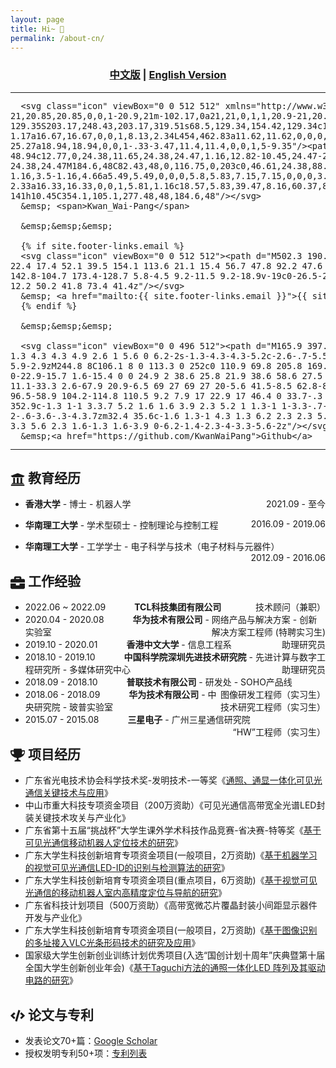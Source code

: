 ```yaml
---
layout: page
title: Hi~ 👋
permalink: /about-cn/
---
```



[comment]: <> (  <h2 align="center">PAPER</h2>)
  <h3 align="center">
  <a href="/about-cn/">中文版</a> 
  | <a href="/about/">English Version</a> 
  </h3>


<div align="center">
  <table style="border: none; background-color: transparent;">
    <tr align="center">
      <td style="width: 70%; border: none; padding: 0.01; background-color: transparent;  vertical-align: middle; text-align: left;">

      <svg class="icon" viewBox="0 0 512 512" xmlns="http://www.w3.org/2000/svg"><path id="XMLID_501_-1" data-name="XMLID 501 -1" d="M408.67,298.53a21,21,0,1,1,20.9-21,20.85,20.85,0,0,1-20.9,21m-102.17,0a21,21,0,1,1,20.9-21,20.84,20.84,0,0,1-20.9,21M458.59,417.39C491.1,394.08,512,359.13,512,319.51c0-71.08-68.5-129.35-154.41-129.35S203.17,248.43,203.17,319.51s68.5,129.34,154.42,129.34c17.41,0,34.83-2.33,49.92-7,2.49-.86,3.48-1.17,4.64-1.17a16.67,16.67,0,0,1,8.13,2.34L454,462.83a11.62,11.62,0,0,0,3.48,1.17,5,5,0,0,0,4.65-4.66,14.27,14.27,0,0,0-.77-3.86c-.41-1.46-5-16-7.36-25.27a18.94,18.94,0,0,1-.33-3.47,11.4,11.4,0,0,1,5-9.35"/><path id="XMLID_505_-7" data-name="XMLID 505 -7" d="M246.13,178.51a24.47,24.47,0,0,1,0-48.94c12.77,0,24.38,11.65,24.38,24.47,1.16,12.82-10.45,24.47-24.38,24.47m-123.06,0A24.47,24.47,0,1,1,147.45,154a24.57,24.57,0,0,1-24.38,24.47M184.6,48C82.43,48,0,116.75,0,203c0,46.61,24.38,88.56,63.85,116.53C67.34,321.84,68,327,68,329a11.38,11.38,0,0,1-.66,4.49C63.85,345.14,59.4,364,59.21,365s-1.16,3.5-1.16,4.66a5.49,5.49,0,0,0,5.8,5.83,7.15,7.15,0,0,0,3.49-1.17L108,351c3.49-2.33,5.81-2.33,9.29-2.33a16.33,16.33,0,0,1,5.81,1.16c18.57,5.83,39.47,8.16,60.37,8.16h10.45a133.24,133.24,0,0,1-5.81-38.45c0-78.08,75.47-141,168.35-141h10.45C354.1,105.1,277.48,48,184.6,48"/></svg>
      &emsp; <span>Kwan_Wai-Pang</span>

      &emsp;&emsp;&emsp;

      {% if site.footer-links.email %}
      <svg class="icon" viewBox="0 0 512 512"><path d="M502.3 190.8c3.9-3.1 9.7-.2 9.7 4.7V400c0 26.5-21.5 48-48 48H48c-26.5 0-48-21.5-48-48V195.6c0-5 5.7-7.8 9.7-4.7 22.4 17.4 52.1 39.5 154.1 113.6 21.1 15.4 56.7 47.8 92.2 47.6 35.7.3 72-32.8 92.3-47.6 102-74.1 131.6-96.3 154-113.7zM256 320c23.2.4 56.6-29.2 73.4-41.4 132.7-96.3 142.8-104.7 173.4-128.7 5.8-4.5 9.2-11.5 9.2-18.9v-19c0-26.5-21.5-48-48-48H48C21.5 64 0 85.5 0 112v19c0 7.4 3.4 14.3 9.2 18.9 30.6 23.9 40.7 32.4 173.4 128.7 16.8 12.2 50.2 41.8 73.4 41.4z"/></svg>
      &emsp; <a href="mailto:{{ site.footer-links.email }}">{{ site.footer-links.email }}</a>
      {% endif %}

      &emsp;&emsp;&emsp;

      <svg class="icon" viewBox="0 0 496 512"><path d="M165.9 397.4c0 2-2.3 3.6-5.2 3.6-3.3.3-5.6-1.3-5.6-3.6 0-2 2.3-3.6 5.2-3.6 3-.3 5.6 1.3 5.6 3.6zm-31.1-4.5c-.7 2 1.3 4.3 4.3 4.9 2.6 1 5.6 0 6.2-2s-1.3-4.3-4.3-5.2c-2.6-.7-5.5.3-6.2 2.3zm44.2-1.7c-2.9.7-4.9 2.6-4.6 4.9.3 2 2.9 3.3 5.9 2.6 2.9-.7 4.9-2.6 4.6-4.6-.3-1.9-3-3.2-5.9-2.9zM244.8 8C106.1 8 0 113.3 0 252c0 110.9 69.8 205.8 169.5 239.2 12.8 2.3 17.3-5.6 17.3-12.1 0-6.2-.3-40.4-.3-61.4 0 0-70 15-84.7-29.8 0 0-11.4-29.1-27.8-36.6 0 0-22.9-15.7 1.6-15.4 0 0 24.9 2 38.6 25.8 21.9 38.6 58.6 27.5 72.9 20.9 2.3-16 8.8-27.1 16-33.7-55.9-6.2-112.3-14.3-112.3-110.5 0-27.5 7.6-41.3 23.6-58.9-2.6-6.5-11.1-33.3 2.6-67.9 20.9-6.5 69 27 69 27 20-5.6 41.5-8.5 62.8-8.5s42.8 2.9 62.8 8.5c0 0 48.1-33.6 69-27 13.7 34.7 5.2 61.4 2.6 67.9 16 17.7 25.8 31.5 25.8 58.9 0 96.5-58.9 104.2-114.8 110.5 9.2 7.9 17 22.9 17 46.4 0 33.7-.3 75.4-.3 83.6 0 6.5 4.6 14.4 17.3 12.1C428.2 457.8 496 362.9 496 252 496 113.3 383.5 8 244.8 8zM97.2 352.9c-1.3 1-1 3.3.7 5.2 1.6 1.6 3.9 2.3 5.2 1 1.3-1 1-3.3-.7-5.2-1.6-1.6-3.9-2.3-5.2-1zm-10.8-8.1c-.7 1.3.3 2.9 2.3 3.9 1.6 1 3.6.7 4.3-.7.7-1.3-.3-2.9-2.3-3.9-2-.6-3.6-.3-4.3.7zm32.4 35.6c-1.6 1.3-1 4.3 1.3 6.2 2.3 2.3 5.2 2.6 6.5 1 1.3-1.3.7-4.3-1.3-6.2-2.2-2.3-5.2-2.6-6.5-1zm-11.4-14.7c-1.6 1-1.6 3.6 0 5.9 1.6 2.3 4.3 3.3 5.6 2.3 1.6-1.3 1.6-3.9 0-6.2-1.4-2.3-4-3.3-5.6-2z"/></svg>
      &emsp;<a href="https://github.com/KwanWaiPang">Github</a>

</td>
      <td style="width: 10%; border: none; padding: 0.01; background-color: transparent; vertical-align: middle; text-align: right;">
        <img src="https://kwanwaipang.github.io/Poster_files/Image/Guan_Weipeng.jpg" width="100%" />
      </td>
    </tr>
  </table>

</div>

## <svg class="section-icon" viewBox="0 0 512 512"><path d="M496 128v16a8 8 0 0 1-8 8h-24v12c0 6.627-5.373 12-12 12H60c-6.627 0-12-5.373-12-12v-12H24a8 8 0 0 1-8-8v-16a8 8 0 0 1 4.941-7.392l232-88a7.996 7.996 0 0 1 6.118 0l232 88A8 8 0 0 1 496 128zm-24 304H40c-13.255 0-24 10.745-24 24v16a8 8 0 0 0 8 8h464a8 8 0 0 0 8-8v-16c0-13.255-10.745-24-24-24zM96 192v192H60c-6.627 0-12 5.373-12 12v20h416v-20c0-6.627-5.373-12-12-12h-36V192h-64v192h-64V192h-64v192h-64V192H96z"/></svg> 教育经历

- **香港大学** - 博士 - 机器人学    <span style="float:right;">2021.09 - 至今</span>

- **华南理工大学** - 学术型硕士 - 控制理论与控制工程   <span style="float:right;">2016.09 - 2019.06</span>

- **华南理工大学** - 工学学士 - 电子科学与技术（电子材料与元器件）  <span style="float:right;">2012.09 - 2016.06</span>



## <svg class="section-icon" viewBox="0 0 512 512"><path d="M320 336c0 8.84-7.16 16-16 16h-96c-8.84 0-16-7.16-16-16v-48H0v144c0 25.6 22.4 48 48 48h416c25.6 0 48-22.4 48-48V288H320v48zm144-208h-80V80c0-25.6-22.4-48-48-48H176c-25.6 0-48 22.4-48 48v48H48c-25.6 0-48 22.4-48 48v80h512v-80c0-25.6-22.4-48-48-48zm-144 0H192V96h128v32z"/></svg> 工作经验

- 2022.06 ~ 2022.09&emsp;&emsp;&emsp; **TCL科技集团有限公司**   <span style="float:right;">技术顾问（兼职）</span>
- 2020.04 - 2020.08&emsp;&emsp;&emsp; **华为技术有限公司** - 网络产品与解决方案 - 创新实验室   <span style="float:right;">解决方案工程师 (特聘实习生)</span>
- 2019.10 - 2020.01&emsp;&emsp;&emsp; **香港中文大学** - 信息工程系   <span style="float:right;">助理研究员</span>
- 2018.10 - 2019.10&emsp;&emsp;&emsp; **中国科学院深圳先进技术研究院** - 先进计算与数字工程研究所 - 多媒体研究中心   <span style="float:right;">助理研究员</span>
- 2018.09 - 2018.10&emsp;&emsp;&emsp; **普联技术有限公司** - 研发处 - SOHO产品线  <span style="float:right;">图像研发工程师（实习生）</span>
- 2018.06 - 2018.09&emsp;&emsp;&emsp; **华为技术有限公司** - 中央研究院 - 玻普实验室   <span style="float:right;">技术研究工程师（实习生）</span>
- 2015.07 - 2015.08&emsp;&emsp;&emsp; **三星电子** - 广州三星通信研究院   <span style="float:right;">“HW”工程师（实习生）</span>


## <svg class="section-icon" viewBox="0 0 576 512"><path d="M572.1 82.38C569.5 71.59 559.8 64 548.7 64h-100.8c.2422-12.45 .1078-23.7-.1559-33.02C447.3 13.63 433.2 0 415.8 0H160.2C142.8 0 128.7 13.63 128.2 30.98C127.1 40.3 127.8 51.55 128.1 64H27.26C16.16 64 6.537 71.59 3.912 82.38C3.1 85.78-15.71 167.2 37.07 245.9c37.44 55.82 100.6 95.03 187.5 117.4c18.7 4.805 31.41 22.06 31.41 41.37C256 428.5 236.5 448 212.6 448H208c-26.51 0-47.99 21.49-47.99 48c0 8.836 7.163 16 15.1 16h223.1c8.836 0 15.1-7.164 15.1-16c0-26.51-21.48-48-47.99-48h-4.644c-23.86 0-43.36-19.5-43.36-43.35c0-19.31 12.71-36.57 31.41-41.37c86.96-22.34 150.1-61.55 187.5-117.4C591.7 167.2 572.9 85.78 572.1 82.38zM77.41 219.8C49.47 178.6 47.01 140.4 48.81 112h80.34c-1.135 34.1 3.773 68.24 16.41 101.7C110.4 215.5 91.91 210.9 77.41 219.8zM498.6 219.8c-14.5-8.918-33.07-3.68-48.3 1.799C462.8 188.1 467.9 153.1 466.9 112h80.34C548.1 140.4 546.5 178.6 498.6 219.8z"/></svg> 项目经历

- 广东省光电技术协会科学技术奖-发明技术-一等奖《[通照、通显一体化可见光通信关键技术与应用](https://kwanwaipang.github.io/ubuntu_md_blog/images/%E5%BE%AE%E4%BF%A1%E5%9B%BE%E7%89%87_20250213102955.jpg)》
- 中山市重大科技专项资金项目（200万资助）《可见光通信高带宽全光谱LED封装关键技术攻关与产业化》
- 广东省第十五届“挑战杯”大学生课外学术科技作品竞赛-省决赛-特等奖《[基于可见光通信移动机器人定位技术的研究](https://r-c-group.github.io/blog_media/images/挑战杯省赛奖状背面.jpg)》
- 广东大学生科技创新培育专项资金项目(一般项目，2万资助)《[基于机器学习的视觉可见光通信LED-ID的识别与检测算法的研究](https://www.gdcyl.org/xxb/ShowArticle.asp?ArticleID=237103)》
- 广东大学生科技创新培育专项资金项目(重点项目，6万资助)《[基于视觉可见光通信的移动机器人室内高精度定位与导航的研究](https://www.gdcyl.org/xxb/ShowArticle.asp?ArticleID=230724)》
- 广东省科技计划项目（500万资助）《高带宽微芯片覆晶封装小间距显示器件开发与产业化》
- 广东大学生科技创新培育专项资金项目(一般项目，2万资助)《[基于图像识别的多址接入VLC光条形码技术的研究及应用](http://czt.gd.gov.cn/attachment/0/1/1286/177942.pdf)》
- 国家级大学生创新创业训练计划优秀项目(入选“国创计划十周年”庆典暨第十届全国大学生创新创业年会)《[基于Taguchi方法的通照一体化LED 阵列及其驱动电路的研究](http://gjcxcy.bjtu.edu.cn/ChengGuoZhanShiDetail.aspx?8A74309679375E0AE72BE8009D45FD33)》


## <svg class="section-icon" viewBox="0 0 640 512"><path d="M278.9 511.5l-61-17.7c-6.4-1.8-10-8.5-8.2-14.9L346.2 8.7c1.8-6.4 8.5-10 14.9-8.2l61 17.7c6.4 1.8 10 8.5 8.2 14.9L293.8 503.3c-1.9 6.4-8.5 10.1-14.9 8.2zm-114-112.2l43.5-46.4c4.6-4.9 4.3-12.7-.8-17.2L117 256l90.6-79.7c5.1-4.5 5.5-12.3.8-17.2l-43.5-46.4c-4.5-4.8-12.1-5.1-17-.5L3.8 247.2c-5.1 4.7-5.1 12.8 0 17.5l144.1 135.1c4.9 4.6 12.5 4.4 17-.5zm327.2.6l144.1-135.1c5.1-4.7 5.1-12.8 0-17.5L492.1 112.1c-4.8-4.5-12.4-4.3-17 .5L431.6 159c-4.6 4.9-4.3 12.7.8 17.2L523 256l-90.6 79.7c-5.1 4.5-5.5 12.3-.8 17.2l43.5 46.4c4.5 4.9 12.1 5.1 17 .6z"/></svg> 论文与专利

- 发表论文70+篇：[Google Scholar](https://scholar.google.com/citations?user=fUU5Cv0AAAAJ)
- 授权发明专利50+项：[专利列表](https://kwanwaipang.github.io/File/Representative_works/Granted_patents.html)

<br>


<style>
.icon, .section-icon {
  width: 1.2em;
  height: 1.2em;
  fill: currentColor;
  vertical-align: middle;
}

.section-icon {
  width: 1.1em;
  height: 1.1em;
}
</style>